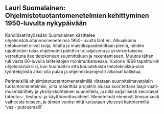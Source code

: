 ## Lauri Suomalainen: Ohjelmistotuotantomenetelmien kehittyminen 1950-luvulta nykypäivään
Kandidaatintyössään Suomalainen käsittelee ohjelmistotuotannonmenetelmiä 1950-luvultä lähtien. Alkuaikoina tietokoneet olivat isoja, hitaita ja muistikapasiteetiltaan pieniä, näiden rajoitteiden takia ohjelmointi pidettiin toissijaisena ja yksinkertaisena verrattuna itse tietokoneen suunnitteluun ja rakentamiseen. Muutos tähän tuli vasta 60-luvulla laitteistojen monimutkaituessa. Vuonna 1968 tapahtuikin ohjelmoistokriisi, kun huomattiin että koulutetuista tietotekniikka-alan työntekijöistä alkoi olla pulaa ja ohjelmistoprojectit alkoivat kallistua.

Perinteisillä ohjelmistotuotantomenetelmillä viitataan suunnitelmavetoisiin tuotantomenetelmiin, joita määrittää projektin alussa suoritettava laaja vaati- musmäärittely ja yksityiskohtainen suunnittelu, ja niitä sarjallisesti seuraavat toteutus-, testaus- ja käyttöönottovaiheet. Menetelmät etenevät lineaarisesti vaiheesta toiseen, ja tämän vuoksi niitä kutsutaan yleisesti kattotermillä ’vesi- putousmalli’
